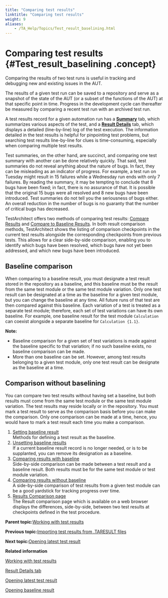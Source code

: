 ```yaml
--- 
title: "Comparing test results"
linktitle: "Comparing test results"
weight: 9
aliases: 
    - /TA_Help/Topics/Test_result_baselining.html
---
```

# Comparing test results {#Test_result_baselining .concept}

Comparing the results of two test runs is useful in tracking and debugging new and existing issues in the AUT.

The results of a given test run can be saved to a repository and serve as a snapshot of the state of the AUT \(or a subset of the functions of the AUT\) at that specific point in time. Progress in the development cycle can thereafter be measured by comparing a recent test run with an archived test run.

A test results record for a given automation run has a [**Summary**](Test_result_summaries.html) tab, which summarizes various aspects of the test, and a [**Result Details**](Test_result_summaries.html) tab, which displays a detailed \(line-by-line\) log of the test execution. The information detailed in the test results is helpful for pinpointing test problems, but searching test results line-by-line for clues is time-consuming, especially when comparing multiple test results.

Test summaries, on the other hand, are succinct, and comparing one test summary with another can be done relatively quickly. That said, test summaries do not reveal anything about the nature of bugs. In fact, they can be misleading as an indicator of progress. For example, a test run on Tuesday might result in 15 failures while a Wednesday run ends with only 7 failures. By reading the summary, it may be tempting to conclude that 8 bugs have been fixed; in fact, there is no assurance of that. It is possible that the original 15 bugs were all resolved and 8 new bugs have been introduced. Test summaries do not tell you the seriousness of bugs either. An overall reduction in the number of bugs is no guaranty that the number of critical bugs has decreased.

TestArchitect offers two methods of comparing test results: [Compare Results](Test_result_compare_results.html) and [Compare to Baseline Results](Test_result_compare_to_baseline_results.html). In both result comparison methods, TestArchitect shows the listing of comparison checkpoints in the current test results alongside the corresponding checkpoints from previous tests. This allows for a clear side-by-side comparison, enabling you to identify which bugs have been resolved, which bugs have not yet been addressed, and which new bugs have been introduced.

## Baseline comparison

When comparing to a baseline result, you must designate a test result stored in the repository as a baseline, and this baseline must be the result from the same test module or the same test module variation. Only one test result can be designated at a time as the baseline for a given test module, but you can change the baseline at any time. All future runs of that test are then compared against this baseline. Each variation of a test is treated as a separate test module; therefore, each set of test variations can have its own baseline. For example, one baseline result for the test module `Calculation` can coexist alongside a separate baseline for `Calculation {1.1}`.

**Note:**

-   Baseline comparison for a given set of test variations is made against the baseline specific to that variation; if no such baseline exists, no baseline comparison can be made.
-   More than one baseline can be set. However, among test results belonging to a given test module, only one test result can be designate as the baseline at a time.

## Comparison without baselining

You can compare two test results without having set a baseline, but both results must come from the same test module or the same test module variation. The test results may reside locally or in the repository. You must mark a test result to serve as the comparison basis before you can make the comparison. Only one comparison can be made at a time, hence, you would have to mark a test result each time you make a comparison.

1.  [Setting baseline result](../../TA_Help/Topics/Test_result_settting_baseline.html)  
Methods for defining a test result as the baseline.
2.  [Unsetting baseline results](../../TA_Help/Topics/Test_result_unsettting_baseline.html)  
If a current baseline result record is no longer needed, or is to be supplanted, you can remove its designation as a baseline.
3.  [Comparing results with baseline](../../TA_Help/Topics/Test_result_compare_to_baseline_results.html)  
Side-by-side comparison can be made between a test result and a baseline result. Both results must be for the same test module or test module variation.
4.  [Comparing results without baseline](../../TA_Help/Topics/Test_result_compare_results.html)  
A side-by-side comparison of test results from a given test module can be a good yardstick for tracking progress over time.
5.  [Results Comparison page](../../TA_Help/Topics/Test_result_comparison_dialog_box.html)  
The Result comparison page which is available on a web browser displays the differences, side-by-side, between two test results at checkpoints defined in the test procedure.

**Parent topic:**[Working with test results](../../TA_Help/Topics/Test_result.html)

**Previous topic:**[Importing test results from .TARESULT files](../../TA_Help/Topics/ug_importing_test_results.html)

**Next topic:**[Opening latest test result](../../TA_Help/Topics/Test_result_open_latest_test_result.html)

**Related information**  


[Working with test results](../../TA_Help/Topics/Test_result.html)

[Result Details tab](../../TA_Help/Topics/Test_result_details.html)

[Opening latest test result](../../TA_Help/Topics/Test_result_open_latest_test_result.html)

[Opening baseline result](../../TA_Help/Topics/Test_result_open_baseline_result.html)


